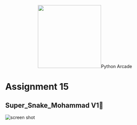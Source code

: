 
<p align="center"><a href="https://api.arcade.academy/en/latest/index.html" target="_blank"><img src="https://api.arcade.academy/en/latest/_images/arcade-logo.svg" width="200"></a>Python Arcade</p><p></p>

# Assignment 15
## **Super_Snake_Mohammad V1🐍**
![screen shot](https://github.com/Mohammadnematizade/python/blob/main/Python.Geme.Arcade/seson15/img/Screen.png?raw=true)
